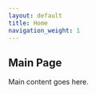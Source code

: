 ```yaml
---
layout: default
title: Home
navigation_weight: 1
---
```


<h2>Main Page</h2>

Main content goes here.